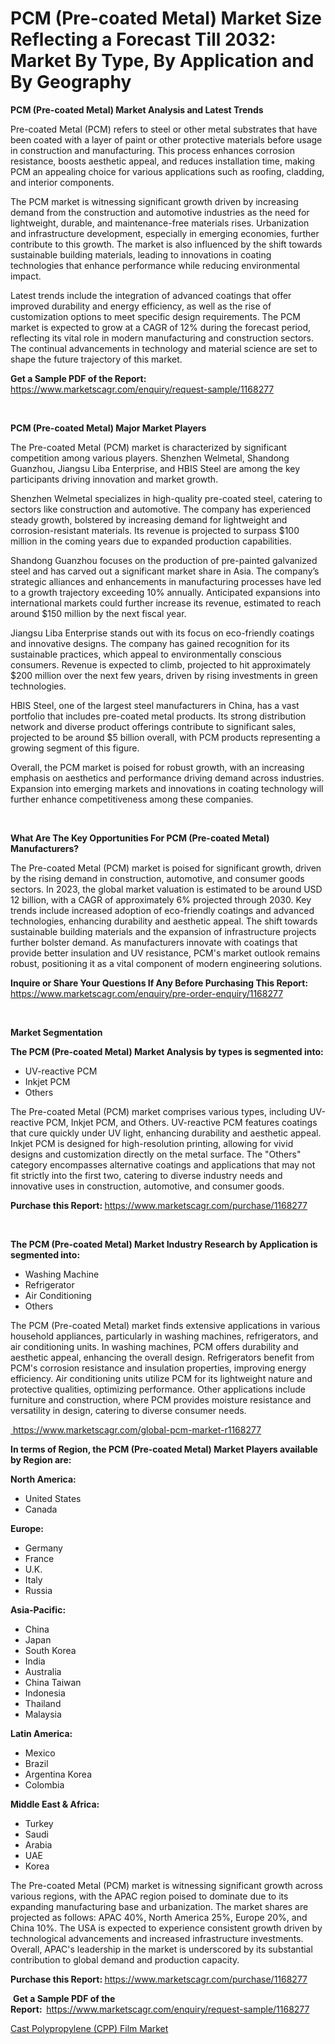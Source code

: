 <p><h1>PCM (Pre-coated Metal) Market Size Reflecting a Forecast Till 2032: Market By Type, By Application and By Geography</h1></p><p><strong>PCM (Pre-coated Metal) Market Analysis and Latest Trends</strong></p>
<p><p>Pre-coated Metal (PCM) refers to steel or other metal substrates that have been coated with a layer of paint or other protective materials before usage in construction and manufacturing. This process enhances corrosion resistance, boosts aesthetic appeal, and reduces installation time, making PCM an appealing choice for various applications such as roofing, cladding, and interior components.</p><p>The PCM market is witnessing significant growth driven by increasing demand from the construction and automotive industries as the need for lightweight, durable, and maintenance-free materials rises. Urbanization and infrastructure development, especially in emerging economies, further contribute to this growth. The market is also influenced by the shift towards sustainable building materials, leading to innovations in coating technologies that enhance performance while reducing environmental impact.</p><p>Latest trends include the integration of advanced coatings that offer improved durability and energy efficiency, as well as the rise of customization options to meet specific design requirements. The PCM market is expected to grow at a CAGR of 12% during the forecast period, reflecting its vital role in modern manufacturing and construction sectors. The continual advancements in technology and material science are set to shape the future trajectory of this market.</p></p>
<p><strong>Get a Sample PDF of the Report:&nbsp;</strong> <a href="https://www.marketscagr.com/enquiry/request-sample/1168277?utm_campaign=1869&utm_medium=2&utm_source=Github&utm_content=ia&utm_term=05022025&utm_id=pcm-pre-coated-metal">https://www.marketscagr.com/enquiry/request-sample/1168277</a></p>
<p>&nbsp;</p>
<p><strong>PCM (Pre-coated Metal) Major Market Players</strong></p>
<p><p>The Pre-coated Metal (PCM) market is characterized by significant competition among various players. Shenzhen Welmetal, Shandong Guanzhou, Jiangsu Liba Enterprise, and HBIS Steel are among the key participants driving innovation and market growth.</p><p>Shenzhen Welmetal specializes in high-quality pre-coated steel, catering to sectors like construction and automotive. The company has experienced steady growth, bolstered by increasing demand for lightweight and corrosion-resistant materials. Its revenue is projected to surpass $100 million in the coming years due to expanded production capabilities.</p><p>Shandong Guanzhou focuses on the production of pre-painted galvanized steel and has carved out a significant market share in Asia. The company’s strategic alliances and enhancements in manufacturing processes have led to a growth trajectory exceeding 10% annually. Anticipated expansions into international markets could further increase its revenue, estimated to reach around $150 million by the next fiscal year.</p><p>Jiangsu Liba Enterprise stands out with its focus on eco-friendly coatings and innovative designs. The company has gained recognition for its sustainable practices, which appeal to environmentally conscious consumers. Revenue is expected to climb, projected to hit approximately $200 million over the next few years, driven by rising investments in green technologies.</p><p>HBIS Steel, one of the largest steel manufacturers in China, has a vast portfolio that includes pre-coated metal products. Its strong distribution network and diverse product offerings contribute to significant sales, projected to be around $5 billion overall, with PCM products representing a growing segment of this figure.</p><p>Overall, the PCM market is poised for robust growth, with an increasing emphasis on aesthetics and performance driving demand across industries. Expansion into emerging markets and innovations in coating technology will further enhance competitiveness among these companies.</p></p>
<p>&nbsp;</p>
<p><strong>What Are The Key Opportunities For PCM (Pre-coated Metal) Manufacturers?</strong></p>
<p><p>The Pre-coated Metal (PCM) market is poised for significant growth, driven by the rising demand in construction, automotive, and consumer goods sectors. In 2023, the global market valuation is estimated to be around USD 12 billion, with a CAGR of approximately 6% projected through 2030. Key trends include increased adoption of eco-friendly coatings and advanced technologies, enhancing durability and aesthetic appeal. The shift towards sustainable building materials and the expansion of infrastructure projects further bolster demand. As manufacturers innovate with coatings that provide better insulation and UV resistance, PCM's market outlook remains robust, positioning it as a vital component of modern engineering solutions.</p></p>
<p><strong>Inquire or Share Your Questions If Any Before Purchasing This Report:</strong> <a href="https://www.marketscagr.com/enquiry/pre-order-enquiry/1168277?utm_campaign=1869&utm_medium=2&utm_source=Github&utm_content=ia&utm_term=05022025&utm_id=pcm-pre-coated-metal">https://www.marketscagr.com/enquiry/pre-order-enquiry/1168277</a></p>
<p>&nbsp;</p>
<p><strong>Market Segmentation</strong></p>
<p><strong>The PCM (Pre-coated Metal) Market Analysis by types is segmented into:</strong></p>
<p><ul><li>UV-reactive PCM</li><li>Inkjet PCM</li><li>Others</li></ul></p>
<p><p>The Pre-coated Metal (PCM) market comprises various types, including UV-reactive PCM, Inkjet PCM, and Others. UV-reactive PCM features coatings that cure quickly under UV light, enhancing durability and aesthetic appeal. Inkjet PCM is designed for high-resolution printing, allowing for vivid designs and customization directly on the metal surface. The "Others" category encompasses alternative coatings and applications that may not fit strictly into the first two, catering to diverse industry needs and innovative uses in construction, automotive, and consumer goods.</p></p>
<p><strong>Purchase this Report:&nbsp;</strong><a href="https://www.marketscagr.com/purchase/1168277?utm_campaign=1869&utm_medium=2&utm_source=Github&utm_content=ia&utm_term=05022025&utm_id=pcm-pre-coated-metal">https://www.marketscagr.com/purchase/1168277</a></p>
<p>&nbsp;</p>
<p><strong>The PCM (Pre-coated Metal) Market Industry Research by Application is segmented into:</strong></p>
<p><ul><li>Washing Machine</li><li>Refrigerator</li><li>Air Conditioning</li><li>Others</li></ul></p>
<p><p>The PCM (Pre-coated Metal) market finds extensive applications in various household appliances, particularly in washing machines, refrigerators, and air conditioning units. In washing machines, PCM offers durability and aesthetic appeal, enhancing the overall design. Refrigerators benefit from PCM's corrosion resistance and insulation properties, improving energy efficiency. Air conditioning units utilize PCM for its lightweight nature and protective qualities, optimizing performance. Other applications include furniture and construction, where PCM provides moisture resistance and versatility in design, catering to diverse consumer needs.</p></p>
<p><a href="https://www.marketscagr.com/global-pcm-market-r1168277?utm_campaign=1869&utm_medium=2&utm_source=Github&utm_content=ia&utm_term=05022025&utm_id=pcm-pre-coated-metal">&nbsp;https://www.marketscagr.com/global-pcm-market-r1168277</a></p>
<p><strong>In terms of Region, the PCM (Pre-coated Metal) Market Players available by Region are:</strong></p>
<p>
    <p> <strong> North America: </strong>
        <ul>
            <li>United States</li>
            <li>Canada</li>
        </ul>
        </p> 
    <p> <strong> Europe: </strong>
        <ul>
            <li>Germany</li>
            <li>France</li>
            <li>U.K.</li>
            <li>Italy</li>
            <li>Russia</li>
        </ul>
        </p> 
    <p> <strong> Asia-Pacific: </strong>
        <ul>
            <li>China</li>
            <li>Japan</li>
            <li>South Korea</li>
            <li>India</li>
            <li>Australia</li>
            <li>China Taiwan</li>
            <li>Indonesia</li>
            <li>Thailand</li>
            <li>Malaysia</li>
        </ul>
        </p> 
    <p> <strong> Latin America: </strong>
        <ul>
            <li>Mexico</li>
            <li>Brazil</li>
            <li>Argentina Korea</li>
            <li>Colombia</li>
        </ul>
        </p> 
    <p> <strong> Middle East & Africa: </strong>
        <ul>
            <li>Turkey</li>
            <li>Saudi</li>
            <li>Arabia</li>
            <li>UAE</li>
            <li>Korea</li>
        </ul>
    </p>
    </p>
<p><p>The Pre-coated Metal (PCM) market is witnessing significant growth across various regions, with the APAC region poised to dominate due to its expanding manufacturing base and urbanization. The market shares are projected as follows: APAC 40%, North America 25%, Europe 20%, and China 10%. The USA is expected to experience consistent growth driven by technological advancements and increased infrastructure investments. Overall, APAC's leadership in the market is underscored by its substantial contribution to global demand and production capacity.</p></p>
<p><strong>Purchase this Report: </strong><a href="https://www.marketscagr.com/purchase/1168277?utm_campaign=1869&utm_medium=2&utm_source=Github&utm_content=ia&utm_term=05022025&utm_id=pcm-pre-coated-metal">https://www.marketscagr.com/purchase/1168277</a></p>
<p>&nbsp;<strong>Get a Sample PDF of the Report:&nbsp;&nbsp;</strong><a href="https://www.marketscagr.com/enquiry/request-sample/1168277?utm_campaign=1869&utm_medium=2&utm_source=Github&utm_content=ia&utm_term=05022025&utm_id=pcm-pre-coated-metal">https://www.marketscagr.com/enquiry/request-sample/1168277</a></p>
<p><strong></strong></p>
<p><p><a href="https://github.com/provorikovar/Market-Research-Report-List-7/blob/main/cast-polypropylene-cpp-film-market.md?utm_campaign=1869&utm_medium=2&utm_source=Github&utm_content=ia&utm_term=05022025&utm_id=pcm-pre-coated-metal">Cast Polypropylene (CPP) Film Market</a></p></p>